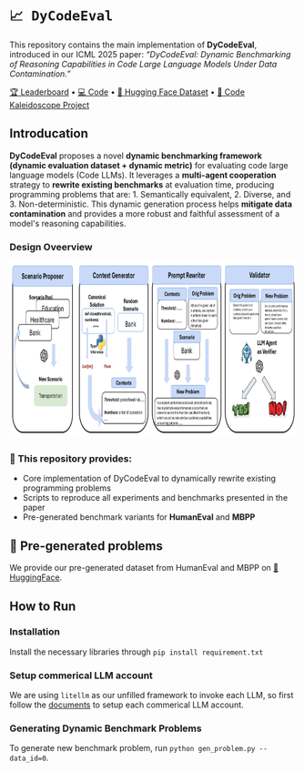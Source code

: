 # `📈 DyCodeEval`

This repository contains the main implementation of **DyCodeEval**, introduced in our ICML 2025 paper:
*“DyCodeEval: Dynamic Benchmarking of Reasoning Capabilities in Code Large Language Models Under Data Contamination.”*

[🏆 Leaderboard](https://your-leaderboard-link) • [💻 Code](https://github.com/your-username/DyCodeEval) • [🤗 Hugging Face Dataset](https://huggingface.co/datasets/your-dataset) • [🔮 Code Kaleidoscope Project](https://github.com/your-username/DyCodeEval/tree/main/kaleidoscope)


## Introducation 

**DyCodeEval** proposes a novel **dynamic benchmarking framework (dynamic evaluation dataset + dynamic metric)** for evaluating code large language models (Code LLMs). It leverages a **multi-agent cooperation** strategy to **rewrite existing benchmarks** at evaluation time, producing programming problems that are: 1. Semantically equivalent, 2. Diverse, and 3. Non-deterministic. This dynamic generation process helps **mitigate data contamination** and provides a more robust and faithful assessment of a model's reasoning capabilities.

### Design Oveerview
<div  align="center">    
 <img src="https://github.com/SeekingDream/DyCodeEval/blob/main/resource/dycodeeval_overview.jpg" width="760" height="310" alt="Design Overview"/><br/>
</div>   

### 🔧 This repository provides:

* Core implementation of DyCodeEval to dynamically rewrite existing programming problems
* Scripts to reproduce all experiments and benchmarks presented in the paper
* Pre-generated benchmark variants for **HumanEval** and **MBPP**

##  🤗 Pre-generated problems

We provide our pre-generated dataset from HumanEval and MBPP on [🤗 HuggingFace](https://huggingface.co/datasets/your-dataset).

## How to Run

### Installation

Install the necessary libraries through `pip install requirement.txt`

### Setup commerical LLM account

We are using `litellm` as our unfilled framework to invoke each LLM, so first follow the [documents](https://github.com/BerriAI/litellm?tab=readme-ov-file#supported-providers-docs) to setup each commerical LLM account.

### Generating Dynamic Benchmark Problems

To generate new benchmark problem, run `python gen_problem.py --data_id=0`.








